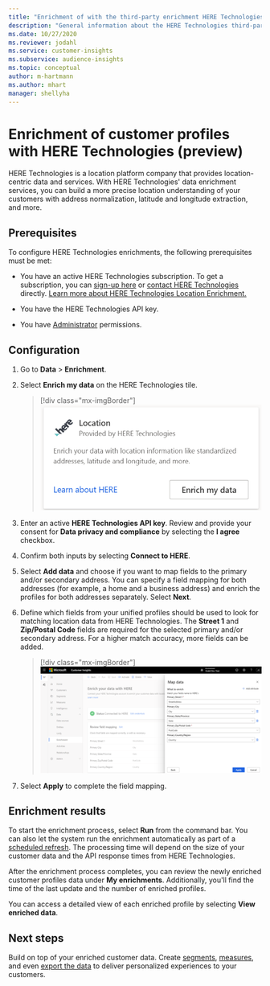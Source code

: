 ```yaml
---
title: "Enrichment of with the third-party enrichment HERE Technologies"
description: "General information about the HERE Technologies third-party enrichment."
ms.date: 10/27/2020
ms.reviewer: jodahl
ms.service: customer-insights
ms.subservice: audience-insights
ms.topic: conceptual
author: m-hartmann
ms.author: mhart
manager: shellyha
---
```


# Enrichment of customer profiles with HERE Technologies (preview)

HERE Technologies is a location platform company that provides location-centric data and services. With HERE Technologies' data enrichment services, you can build a more precise location understanding of your customers with address normalization, latitude and longitude extraction, and more.

## Prerequisites

To configure HERE Technologies enrichments, the following prerequisites must be met:

- You have an active HERE Technologies subscription. To get a subscription, you can [sign-up here](https://developer.here.com/sign-up?utm_medium=referral&utm_source=Microsoft-Dynamics-CI&create=Freemium-Basic) or [contact HERE Technologies](https://developer.here.com/help?utm_medium=referral&utm_source=Microsoft-Dynamics-CI#how-can-we-help-you) directly. [Learn more about HERE Technologies Location Enrichment.](https://www.here.com/platform/location-based-services)

- You have the HERE Technologies API key.

- You have [Administrator](permissions.md#administrator) permissions.

## Configuration

1. Go to **Data** > **Enrichment**.

1. Select **Enrich my data** on the HERE Technologies tile.

   > [!div class="mx-imgBorder"]
   > ![HERE Technologies tile](media/HERE-tile.png "HERE Technologies tile")

1. Enter an active **HERE Technologies API key**. Review and provide your consent for **Data privacy and compliance** by selecting the **I agree** checkbox. 

1. Confirm both inputs by selecting **Connect to HERE**.

1. Select **Add data** and choose if you want to map fields to the primary and/or secondary address. You can specify a field mapping for both addresses (for example, a home and a business address) and enrich the profiles for both addresses separately. Select **Next**.

1. Define which fields from your unified profiles should be used to look for matching location data from HERE Technologies. The **Street 1** and **Zip/Postal Code** fields are required for the selected primary and/or secondary address. For a higher match accuracy, more fields can be added.

   > [!div class="mx-imgBorder"]
   > ![HERE Technologies enrichment configuration page](media/enrichment-HERE-configuration.png "HERE Technologies enrichment configuration page")

1. Select **Apply** to complete the field mapping.

## Enrichment results

To start the enrichment process, select **Run** from the command bar. You can also let the system run the enrichment automatically as part of a [scheduled refresh](system.md#schedule-tab). The processing time will depend on the size of your customer data and the API response times from HERE Technologies.

After the enrichment process completes, you can review the newly enriched customer profiles data under **My enrichments**. Additionally, you'll find the time of the last update and the number of enriched profiles.

You can access a detailed view of each enriched profile by selecting **View enriched data**.

## Next steps

Build on top of your enriched customer data. Create [segments](segments.md), [measures](measures.md), and even [export the data](export-destinations.md) to deliver personalized experiences to your customers.
